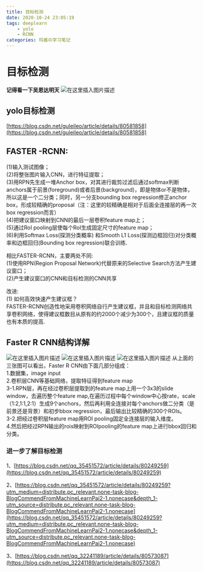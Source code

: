 ```yaml
---
title: 目标检测
date: 2020-10-24 23:05:19
tags: deeplearn
    - yolo
    - RCNN 
categories: 玲酱の学习笔记
---
```


# 目标检测
**记得看一下吴恩达明天**
![在这里插入图片描述](https://img-blog.csdnimg.cn/20200610163813143.jpg?x-oss-process=image/watermark,type_ZmFuZ3poZW5naGVpdGk,shadow_10,text_aHR0cHM6Ly9ibG9nLmNzZG4ubmV0L3JlaW5kZWVyMTEwMQ==,size_16,color_FFFFFF,t_70)
## yolo目标检测
[https://blog.csdn.net/guleileo/article/details/80581858](https://blog.csdn.net/guleileo/article/details/80581858)

 
## **FASTER -RCNN:**
(1)输入测试图像；  
(2)将整张图片输入CNN，进行特征提取；  
(3)用RPN先生成一堆Anchor box，对其进行裁剪过滤后通过softmax判断anchors属于前景(foreground)或者后景(background)，即是物体or不是物体，所以这是一个二分类；同时，另一分支bounding box regression修正anchor box，形成较精确的proposal（注：这里的较精确是相对于后面全连接层的再一次box regression而言）  
(4)把建议窗口映射到CNN的最后一层卷积feature map上；  
(5)通过RoI pooling层使每个RoI生成固定尺寸的feature map；  
(6)利用Softmax Loss(探测分类概率) 和Smooth L1 Loss(探测边框回归)对分类概率和边框回归(Bounding box regression)联合训练.

相比FASTER-RCNN，主要两处不同:  
(1)使用RPN(Region Proposal Network)代替原来的Selective Search方法产生建议窗口；  
(2)产生建议窗口的CNN和目标检测的CNN共享

改进:  
(1) 如何高效快速产生建议框？  
FASTER-RCNN创造性地采用卷积网络自行产生建议框，并且和目标检测网络共享卷积网络，使得建议框数目从原有的约2000个减少为300个，且建议框的质量也有本质的提高.

## **Faster R CNN结构详解**
![在这里插入图片描述](https://img-blog.csdnimg.cn/20200610224244954.png?x-oss-process=image/watermark,type_ZmFuZ3poZW5naGVpdGk,shadow_10,text_aHR0cHM6Ly9ibG9nLmNzZG4ubmV0L3JlaW5kZWVyMTEwMQ==,size_16,color_FFFFFF,t_70)
![在这里插入图片描述](https://img-blog.csdnimg.cn/20200610224249176.png?x-oss-process=image/watermark,type_ZmFuZ3poZW5naGVpdGk,shadow_10,text_aHR0cHM6Ly9ibG9nLmNzZG4ubmV0L3JlaW5kZWVyMTEwMQ==,size_16,color_FFFFFF,t_70)
![在这里插入图片描述](https://img-blog.csdnimg.cn/20200610224249833.png?x-oss-process=image/watermark,type_ZmFuZ3poZW5naGVpdGk,shadow_10,text_aHR0cHM6Ly9ibG9nLmNzZG4ubmV0L3JlaW5kZWVyMTEwMQ==,size_16,color_FFFFFF,t_70)
从上面的三张图可以看出，Faster R CNN由下面几部分组成：  
1.数据集，image input  
2.卷积层CNN等基础网络，提取特征得到feature map  
3-1.RPN层，再在经过卷积层提取到的feature map上用一个3x3的slide window，去遍历整个feature map,在遍历过程中每个window中心按rate，scale（1:2,1:1,2:1）生成9个anchors，然后再利用全连接对每个anchors做二分类（是前景还是背景）和初步bbox regression，最后输出比较精确的300个ROIs。  
3-2.把经过卷积层feature map用ROI pooling固定全连接层的输入维度。  
4.然后把经过RPN输出的rois映射到ROIpooling的feature map上进行bbox回归和分类。



### **进一步了解目标检测**  
1、[https://blog.csdn.net/qq_35451572/article/details/80249259](https://blog.csdn.net/qq_35451572/article/details/80249259)

2、[https://blog.csdn.net/qq_35451572/article/details/80249259?utm_medium=distribute.pc_relevant.none-task-blog-BlogCommendFromMachineLearnPai2-1.nonecase&depth_1-utm_source=distribute.pc_relevant.none-task-blog-BlogCommendFromMachineLearnPai2-1.nonecase](https://blog.csdn.net/qq_35451572/article/details/80249259?utm_medium=distribute.pc_relevant.none-task-blog-BlogCommendFromMachineLearnPai2-1.nonecase&depth_1-utm_source=distribute.pc_relevant.none-task-blog-BlogCommendFromMachineLearnPai2-1.nonecase)

3、[https://blog.csdn.net/qq_32241189/article/details/80573087](https://blog.csdn.net/qq_32241189/article/details/80573087)